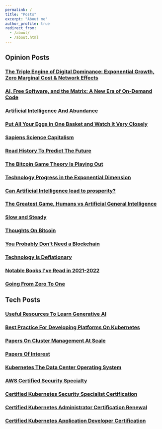 ```yaml
---
permalink: /
title: "Posts"
excerpt: "About me"
author_profile: true
redirect_from: 
  - /about/
  - /about.html
---
```


## Opinion Posts

### [The Triple Engine of Digital Dominance: Exponential Growth, Zero Marginal Cost & Network Effects](/publications/exponentialgrowth-zero-marginal-cost-and-networkeffects)

### [AI, Free Software, and the Matrix: A New Era of On-Demand Code](/publications/ai-free-software-and-the-matrix)

### [Artificial Intelligence And Abundance](/publications/ai-and-abundance)

### [Put All Your Eggs in One Basket and Watch It Very Closely](/publications/put-all-your-eggs-in-one-basket)

### [Sapiens Science Capitalism](/publications/sapiens-science-capitalism)

### [Read History To Predict The Future](/publications/read-history-to-predict-the-future)

### [The Bitcoin Game Theory Is Playing Out](/publications/bitcoin-game-theory-is-playing-out)

### [Technology Progress in the Exponential Dimension](/publications/technology-progress-in-the-exponential-dimension)

### [Can Artificial Intelligence lead to prosperity?](/publications/ai-prosperity)

### [The Greatest Game, Humans vs Artificial General Intelligence](/publications/the-greatest-game)

### [Slow and Steady](/publications/slow-and-steady)

### [Thoughts On Bitcoin](/publications/thoughts-on-bitcoin)

### [You Probably Don't Need a Blockchain](/publications/probably-dont-need-a-blockchain)

### [Technology Is Deflationary](/publications/technology-is-deflationary)

### [Notable Books I’ve Read in 2021-2022](/publications/2022-books-read)

### [Going From Zero To One](/publications/going-from-zero-to-one)

## Tech Posts

### [Useful Resources To Learn Generative AI](/publications/generative-ai)

### [Best Practice For Developing Platforms On Kubernetes](/publications/kubernetes-best-practices)

### [Papers On Cluster Management At Scale](/publications/cluster-management-papers)

### [Papers Of Interest](/publications/papers-of-interest)

### [Kubernetes The Data Center Operating System](/publications/kubernetes-the-data-center-operating-system)

### [AWS Certified Security Specialty](/publications/aws-security-certification)

### [Certified Kubernetes Security Specialist Certification](/publications/cks-certification)

### [Certified Kubernetes Administrator Certification Renewal](/publications/cka-certification-renewal)

### [Certified Kubernetes Application Developer Certification](/publications/ckad-certification)

